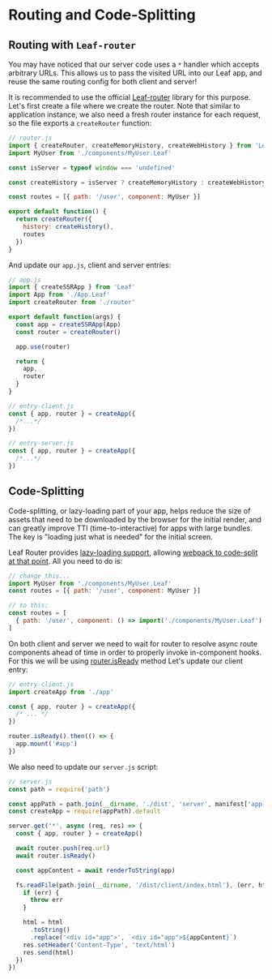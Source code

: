 # Routing and Code-Splitting

## Routing with `Leaf-router`

You may have noticed that our server code uses a `*` handler which accepts arbitrary URLs. This allows us to pass the visited URL into our Leaf app, and reuse the same routing config for both client and server!

It is recommended to use the official [Leaf-router](https://github.com/leafphp/Leaf-router-next) library for this purpose. Let's first create a file where we create the router. Note that similar to application instance, we also need a fresh router instance for each request, so the file exports a `createRouter` function:

```js
// router.js
import { createRouter, createMemoryHistory, createWebHistory } from 'Leaf-router'
import MyUser from './components/MyUser.Leaf'

const isServer = typeof window === 'undefined'

const createHistory = isServer ? createMemoryHistory : createWebHistory

const routes = [{ path: '/user', component: MyUser }]

export default function() {
  return createRouter({
    history: createHistory(),
    routes
  })
}
```

And update our `app.js`, client and server entries:

```js
// app.js
import { createSSRApp } from 'Leaf'
import App from './App.Leaf'
import createRouter from './router'

export default function(args) {
  const app = createSSRApp(App)
  const router = createRouter()

  app.use(router)

  return {
    app,
    router
  }
}
```

```js
// entry-client.js
const { app, router } = createApp({
  /*...*/
})
```

```js
// entry-server.js
const { app, router } = createApp({
  /*...*/
})
```

## Code-Splitting

Code-splitting, or lazy-loading part of your app, helps reduce the size of assets that need to be downloaded by the browser for the initial render, and can greatly improve TTI (time-to-interactive) for apps with large bundles. The key is "loading just what is needed" for the initial screen.

Leaf Router provides [lazy-loading support](https://next.router.leafphp.org/v3.x/docs/advanced/lazy-loading.html), allowing [webpack to code-split at that point](https://webpack.js.org/v3.x/docss/code-splitting-async/). All you need to do is:

```js
// change this...
import MyUser from './components/MyUser.Leaf'
const routes = [{ path: '/user', component: MyUser }]

// to this:
const routes = [
  { path: '/user', component: () => import('./components/MyUser.Leaf') }
]
```

On both client and server we need to wait for router to resolve async route components ahead of time in order to properly invoke in-component hooks. For this we will be using [router.isReady](https://next.router.leafphp.org/api/#isready) method Let's update our client entry:

```js
// entry-client.js
import createApp from './app'

const { app, router } = createApp({
  /* ... */
})

router.isReady().then(() => {
  app.mount('#app')
})
```

We also need to update our `server.js` script:

```js
// server.js
const path = require('path')

const appPath = path.join(__dirname, './dist', 'server', manifest['app.js'])
const createApp = require(appPath).default

server.get('*', async (req, res) => {
  const { app, router } = createApp()

  await router.push(req.url)
  await router.isReady()

  const appContent = await renderToString(app)

  fs.readFile(path.join(__dirname, '/dist/client/index.html'), (err, html) => {
    if (err) {
      throw err
    }

    html = html
      .toString()
      .replace('<div id="app">', `<div id="app">${appContent}`)
    res.setHeader('Content-Type', 'text/html')
    res.send(html)
  })
})
```
